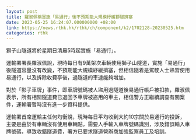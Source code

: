 ```yaml
---
layout: post
title: 羅淑佩稱實施「易通行」後不預期能大規模紓緩獅隧擠塞
date: 2023-05-25 16:24:07.000000000 +08:00
link: https://news.rthk.hk/rthk/ch/component/k2/1702128-20230525.htm
categories: rthk
---
```


獅子山隧道將於星期日清晨5時起實施「易通行」。

運輸署署長羅淑佩說，現時每日有9萬架次車輛使用獅子山隧道，實施「易通行」後隧道容量沒有改變，不預期能大規模紓緩擠塞，但相信隨着是駕駛人士熟習使用易通行，以及拆除收費亭後，過隧道的車速能夠增加。

對於「影子車牌」事件，即車牌號碼被人盜用過隧道後易通行帳戶被扣款，羅淑佩表示，所有相關隧道費已退回予車牌被盜用的車主，相信警方正繼續調查有關案件，運輸署暫時沒有進一步資料提供。

運輸署首席運輸主任何均衡說，現時每日平均收到大約10宗關於易通行的投訴，主要是由於有車輛沒有使用車輛貼，需要人手輸入車牌號碼識別，涉及錯誤輸入車牌號碼，導致收錯隧道費，署方已要求隧道營辦商加強監察員工及培訓。
